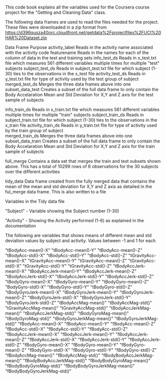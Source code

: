 
This code book explains all the variables used for the Coursera course project for the "Getting and Cleaning Data" class.

The following data frames are used to read the files needed for the project. These files were downloaded in a zip format from https://d396qusza40orc.cloudfront.net/getdata%2Fprojectfiles%2FUCI%20HAR%20Dataset.zip 

Data Frame			Purpose
activity_label			Reads in the activity name associated with the activity code
featurename			Reads in the names for each of the column of data in the test and training sets
info_test_ds			Reads in x_test.txt file which measures 561 different variables multiple times for multiple "test" subjects
subject_test_ds 		Reads in subject_test.txt file for which subject (1-30) ties to the observations in the x_test file
activity_test_ds 		Reads in y_test.txt file for type of activity used by the test group of subject	
merged_test_ds 			Merges the three data frames above into one
subset_data_test 		Creates a subset of the full data frame to only contain the Body Accelaration Mean and Std Deviation for X,Y and Z axis for the test sample of subjects

info_train_ds			Reads in x_train.txt file which measures 561 different variables multiple times for multiple "train" subjects
subject_train_ds 		Reads in subject_train.txt file for which subject (1-30) ties to the observations in the x_train file
activity_train_ds 		Reads in y_train.txt file for type of activity used by the train group of subject	
merged_train_ds 		Merges the three data frames above into one
subset_data_train 		Creates a subset of the full data frame to only contain the Body Accelaration Mean and Std Deviation for X,Y and Z axis for the train sample of subjects

full_merge 			Contains a data set that merges the train and test subsets shown above. This has a total of 10299 rows of 6 observations for the 30 subjects over the different activities

tidy_data 			Data frame created from the fully merged data that contains the mean of the mean and std deviation for X,Y and Z axis as detailed in the ful_merge data frame. This is also written to a file
  

Variables in the Tidy data file

"Subject" - Variable showing the Subject number (1-30)

"Activity" - Showing the Activity performed (1-6) as explained in the documentation

The following are variables that shows means of different mean and std deviation values by subject and activity. Values between -1 and 1 for each

"tBodyAcc-mean()-X" 
"tBodyAcc-mean()-Y"
"tBodyAcc-mean()-Z" 
"tBodyAcc-std()-X" 
"tBodyAcc-std()-Y" 
"tBodyAcc-std()-Z"
"tGravityAcc-mean()-X" 
"tGravityAcc-mean()-Y" 
"tGravityAcc-mean()-Z" 
"tGravityAcc-std()-X" 
"tGravityAcc-std()-Y" 
"tGravityAcc-std()-Z" 
"tBodyAccJerk-mean()-X" 
"tBodyAccJerk-mean()-Y" 
"tBodyAccJerk-mean()-Z" 
"tBodyAccJerk-std()-X" 
"tBodyAccJerk-std()-Y" 
"tBodyAccJerk-std()-Z" 
"tBodyGyro-mean()-X" 
"tBodyGyro-mean()-Y" 
"tBodyGyro-mean()-Z" 
"BodyGyro-std()-X" 
"tBodyGyro-std()-Y" 
"tBodyGyro-std()-Z"
"tBodyGyroJerk-mean()-X"
"tBodyGyroJerk-mean()-Y" 
"tBodyGyroJerk-mean()-Z" 
"tBodyGyroJerk-std()-X" 
"tBodyGyroJerk-std()-Y" 
"tBodyGyroJerk-std()-Z" 
"tBodyAccMag-mean()" 
"tBodyAccMag-std()" 
"tGravityAccMag-mean()" 
"tGravityAccMag-std()" 
"tBodyAccJerkMag-mean()" 
"tBodyAccJerkMag-std()" 
"tBodyGyroMag-mean()" 
"tBodyGyroMag-std()"
"tBodyGyroJerkMag-mean()" 
"tBodyGyroJerkMag-std()" 
"fBodyAcc-mean()-X" 
"fBodyAcc-mean()-Y" 
"fBodyAcc-mean()-Z" 
"fBodyAcc-std()-X" 
"fBodyAcc-std()-Y" 
"fBodyAcc-std()-Z" 
"fBodyAccJerk-mean()-X" 
"fBodyAccJerk-mean()-Y" 
"fBodyAccJerk-mean()-Z" 
"fBodyAccJerk-std()-X" 
"fBodyAccJerk-std()-Y" 
"fBodyAccJerk-std()-Z" 
"fBodyGyro-mean()-X" 
"fBodyGyro-mean()-Y" 
"fBodyGyro-mean()-Z" 
"fBodyGyro-std()-X" 
"fBodyGyro-std()-Y" 
"fBodyGyro-std()-Z" 
"fBodyAccMag-mean()" 
"fBodyAccMag-std()" 
"fBodyBodyAccJerkMag-mean()" 
"fBodyBodyAccJerkMag-std()" 
"fBodyBodyGyroMag-mean()" 
"fBodyBodyGyroMag-std()" 
"fBodyBodyGyroJerkMag-mean()" 
"fBodyBodyGyroJerkMag-std()"


